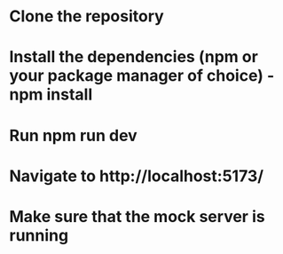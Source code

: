# Clone the repository

# Install the dependencies (npm or your package manager of choice) - npm install

# Run npm run dev

# Navigate to http://localhost:5173/

# Make sure that the mock server is running
